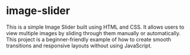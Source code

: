 # image-slider
This is a simple Image Slider built using HTML and CSS. It allows users to view multiple images by sliding through them manually or automatically. This project is a beginner-friendly example of how to create smooth transitions and responsive layouts without using JavaScript.
